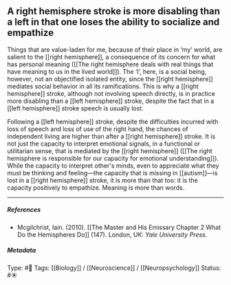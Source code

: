 ## A right hemisphere stroke is more disabling than a left in that one loses the ability to socialize and empathize # 

Things that are value-laden for me, because of their place in ‘my’ world, are salient to the [[right hemisphere]], a consequence of its concern for what has personal meaning ([[The right hemisphere deals with real things that have meaning to us in the lived world]]). The ‘I’, here, is a social being, however, not an objectified isolated entity, since the [[right hemisphere]] mediates social behavior in all its ramifications. This is why a [[right hemisphere]] stroke, although not involving speech directly, is in practice more disabling than a [[left hemisphere]] stroke, despite the fact that in a [[left hemisphere]] stroke speech is usually lost. 

Following a [[left hemisphere]] stroke, despite the difficulties incurred with loss of speech and loss of use of the right hand, the chances of independent living are higher than after a [[right hemisphere]] stroke. It is not just the capacity to interpret emotional signals, in a functional or utilitarian sense, that is mediated by the [[right hemisphere]] ([[The right hemisphere is responsible for our capacity for emotional understanding]]). While the capacity to interpret other's minds, even to appreciate what they must be thinking and feeling—the capacity that is missing in [[autism]]—is lost in a [[right hemisphere]] stroke, it is more than that too: it is the capacity positively to empathize. Meaning is more than words.

___

##### References

- Mcgilchrist, Iain. (2010). [[The Master and His Emissary Chapter 2 What Do the Hemispheres Do]] (147). London, UK: _Yale University Press._

##### Metadata

Type: #🔴 
Tags: [[Biology]] / [[Neuroscience]] / [[Neuropsychology]]
Status: #☀️ 